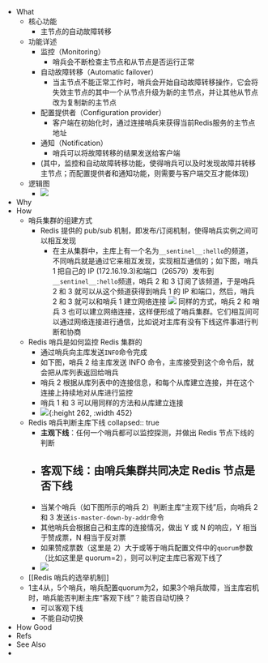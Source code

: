 - What
	- 核心功能
		- 主节点的自动故障转移
	- 功能详述
		- 监控（Monitoring）
			- 哨兵会不断检查主节点和从节点是否运行正常
		- 自动故障转移（Automatic failover）
			- 当主节点不能正常工作时，哨兵会开始自动故障转移操作，它会将失效主节点的其中一个从节点升级为新的主节点，并让其他从节点改为复制新的主节点
		- 配置提供者（Configuration provider）
			- 客户端在初始化时，通过连接哨兵来获得当前Redis服务的主节点地址
		- 通知（Notification）
			- 哨兵可以将故障转移的结果发送给客户端
		- (其中，监控和自动故障转移功能，使得哨兵可以及时发现故障并转移主节点；而配置提供者和通知功能，则需要与客户端交互才能体现)
	- 逻辑图
		- ![](https://pdai.tech/images/db/redis/db-redis-sen-1.png)
- Why
- How
	- 哨兵集群的组建方式
		- Redis 提供的 pub/sub 机制，即发布/订阅机制，使得哨兵实例之间可以相互发现
			- 在主从集群中，主库上有一个名为`__sentinel__:hello`的频道，不同哨兵就是通过它来相互发现，实现相互通信的；如下图，哨兵 1 把自己的 IP (172.16.19.3)和端口（26579）发布到`__sentinel__:hello`频道，哨兵 2 和 3 订阅了该频道，于是哨兵 2 和 3 就可以从这个频道获得到哨兵 1 的 IP 和端口，然后，哨兵 2 和 3 就可以和哨兵 1 建立网络连接
			  ![](https://pdai.tech/images/db/redis/db-redis-sen-6.jpg)
			  同样的方式，哨兵 2 和 哨兵 3 也可以建立网络连接，这样便形成了哨兵集群。它们相互间可以通过网络连接进行通信，比如说对主库有没有下线这件事进行判断和协商
	- Redis 哨兵是如何监控 Redis 集群的
		- 通过哨兵向主库发送`INFO`命令完成
		- 如下图，哨兵 2 给主库发送 INFO 命令，主库接受到这个命令后，就会把从库列表返回给哨兵
		- 哨兵 2 根据从库列表中的连接信息，和每个从库建立连接，并在这个连接上持续地对从库进行监控
		- 哨兵 1 和 3 可以用同样的方法和从库建立连接
		- ![](https://pdai.tech/images/db/redis/db-redis-sen-7.jpg){:height 262, :width 452}
	- Redis 哨兵判断主库下线
	  collapsed:: true
		- **主观下线**：任何一个哨兵都可以监控探测，并做出 Redis 节点下线的判断
		- **客观下线**：由哨兵集群共同决定 Redis 节点是否下线
		  ---
		- 当某个哨兵（如下图所示的哨兵 2）判断主库“主观下线”后，向哨兵 2 和 3 发送`is-master-down-by-addr`命令
		- 其他哨兵会根据自己和主库的连接情况，做出 Y 或 N 的响应，Y 相当于赞成票，N 相当于反对票
		- 如果赞成票数（这里是 2）大于或等于哨兵配置文件中的`quorum`参数（比如这里是 quorum=2），则可以判定主库已客观下线了
		- ![](https://pdai.tech/images/db/redis/db-redis-sen-2.jpg)
	- [[Redis 哨兵的选举机制]]
	- 1主4从，5个哨兵，哨兵配置quorum为2，如果3个哨兵故障，当主库宕机时，哨兵能否判断主库“客观下线”？能否自动切换？
		- 可以客观下线
		- 不能自动切换
- How Good
- Refs
- See Also
-